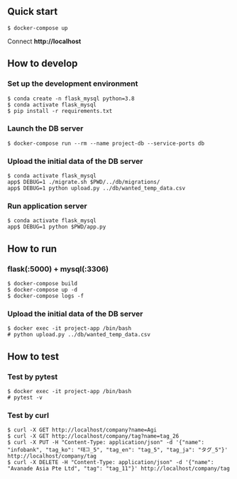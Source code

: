 ## Quick start

```shell
$ docker-compose up
```
Connect **http://localhost**

## How to develop

### Set up the development environment

```shell
$ conda create -n flask_mysql python=3.8
$ conda activate flask_mysql
$ pip install -r requirements.txt
```

### Launch the DB server

```shell
$ docker-compose run --rm --name project-db --service-ports db
```

### Upload the initial data of the DB server

```shell
$ conda activate flask_mysql
app$ DEBUG=1 ./migrate.sh $PWD/../db/migrations/
app$ DEBUG=1 python upload.py ../db/wanted_temp_data.csv
```

### Run application server

```shell
$ conda activate flask_mysql
app$ DEBUG=1 python $PWD/app.py
```

## How to run

### flask(:5000) + mysql(:3306)

```shell
$ docker-compose build
$ docker-compose up -d
$ docker-compose logs -f
```

### Upload the initial data of the DB server

```shell
$ docker exec -it project-app /bin/bash
# python upload.py ../db/wanted_temp_data.csv
```

## How to test

### Test by pytest

```shell
$ docker exec -it project-app /bin/bash
# pytest -v
```

### Test by curl

```shell
$ curl -X GET http://localhost/company?name=Agi
$ curl -X GET http://localhost/company/tag?name=tag_26
$ curl -X PUT -H "Content-Type: application/json" -d '{"name": "infobank", "tag_ko": "태그_5", "tag_en": "tag_5", "tag_ja": "タグ_5"}' http://localhost/company/tag
$ curl -X DELETE -H "Content-Type: application/json" -d '{"name": "Avanade Asia Pte Ltd", "tag": "tag_11"}' http://localhost/company/tag
```
